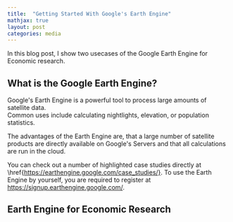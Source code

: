```yaml
---
title:  "Getting Started With Google's Earth Engine"
mathjax: true
layout: post
categories: media
---
```


In this blog post, I show two usecases of the Google Earth Engine for Economic research.

## What is the Google Earth Engine?
Google's Earth Engine is a powerful tool to process large amounts of satellite data. <br>
Common uses include calculating nightlights, elevation, or population statistics. 

The advantages of the Earth Engine are, that a large number of satellite products are directly available on Google's Servers and that all calculations are run in the cloud. 

You can check out a number of highlighted case studies directly at \href{https://earthengine.google.com/case_studies/}. 
To use the Earth Engine by yourself, you are required to register at https://signup.earthengine.google.com/.

## Earth Engine for Economic Research 


